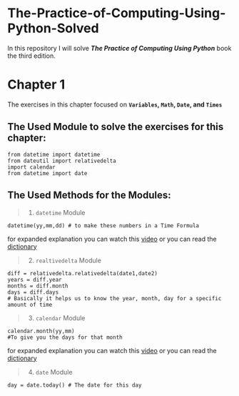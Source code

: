 <h1> The-Practice-of-Computing-Using-Python-Solved </h1>

In this repository I will solve  **_The Practice of Computing Using Python_** book the third edition.


# Chapter 1

The exercises in this chapter focused on <b> `Variables`, `Math`, `Date`, and `Times` </b>

## The Used Module to solve the exercises for this chapter:
```
from datetime import datetime
from dateutil import relativedelta
import calendar
from datetime import date
```

## The Used Methods for the Modules:


>1. `datetime` Module
```
datetime(yy,mm,dd) # to make these numbers in a Time Formula
```

for expanded explanation you can watch this [video](https://www.youtube.com/watch?v=eirjjyP2qcQ) or you can read the [dictionary](https://docs.python.org/3/library/datetime.html)



>2. `realtivedelta` Module

```
diff = relativedelta.relativedelta(date1,date2)
years = diff.year
months = diff.month
days = diff.days
# Basically it helps us to know the year, month, day for a specific amount of time
```



>3. `calendar` Module
```
calendar.month(yy,mm)
#To give you the days for that month
```
for expanded explanation you can watch this [video](https://www.youtube.com/watch?v=amFOJMmHk8I) or you can read the [dictionary](https://docs.python.org/3/library/calendar.html)


>4. `date` Module
```
day = date.today() # The date for this day
```



